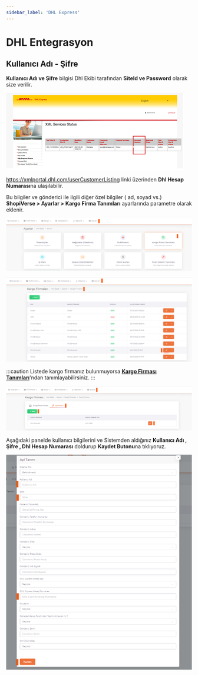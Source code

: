 ```yaml
---
sidebar_label: 'DHL Express'
---
```


# DHL Entegrasyon

## Kullanıcı Adı - Şifre

**Kullanıcı Adı ve Şifre** bilgisi Dhl Ekibi tarafından **SiteId ve Password** olarak size verilir.

![DHL](../cargo-entegration/DHL.png)

https://xmlportal.dhl.com/userCustomerListing linki üzerinden **Dhl Hesap Numarası**na ulaşılabilir.

Bu bilgiler ve gönderici ile ilgili diğer özel bilgiler ( ad, soyad vs.) **ShopiVerse > Ayarlar > Kargo Firma Tanımları**  ayarlarında parametre olarak eklenir.

![DHLE](../cargo-entegration/DHLe.png)

![DHLEDit](../cargo-entegration/DHLEdit.png)

:::caution
Listede kargo firmanız bulunmuyorsa **[Kargo Firması Tanımları](/docs/category/kargo-firma-tanımları)**'ndan tanımlayabilirsiniz.
:::

![DHLEdit Parameter](../cargo-entegration/DHLEditParameter.png)

Aşağıdaki panelde kullanıcı bilgilerini ve Sistemden aldığınız **Kullanıcı Adı , Şifre , Dhl Hesap Numarası** doldurup **Kaydet Butonu**na tıklıyoruz.

![DHLEdit Parameter](../cargo-entegration/DHLEditParameterSave.png)


 